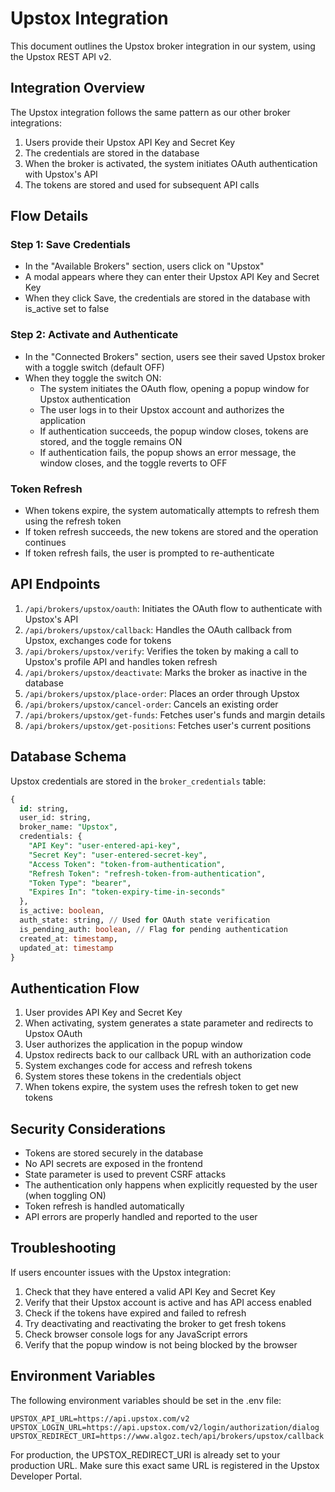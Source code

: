 # Upstox Integration

This document outlines the Upstox broker integration in our system, using the Upstox REST API v2.

## Integration Overview

The Upstox integration follows the same pattern as our other broker integrations:

1. Users provide their Upstox API Key and Secret Key
2. The credentials are stored in the database
3. When the broker is activated, the system initiates OAuth authentication with Upstox's API
4. The tokens are stored and used for subsequent API calls

## Flow Details

### Step 1: Save Credentials
- In the "Available Brokers" section, users click on "Upstox"
- A modal appears where they can enter their Upstox API Key and Secret Key
- When they click Save, the credentials are stored in the database with is_active set to false

### Step 2: Activate and Authenticate
- In the "Connected Brokers" section, users see their saved Upstox broker with a toggle switch (default OFF)
- When they toggle the switch ON:
  - The system initiates the OAuth flow, opening a popup window for Upstox authentication
  - The user logs in to their Upstox account and authorizes the application
  - If authentication succeeds, the popup window closes, tokens are stored, and the toggle remains ON
  - If authentication fails, the popup shows an error message, the window closes, and the toggle reverts to OFF

### Token Refresh
- When tokens expire, the system automatically attempts to refresh them using the refresh token
- If token refresh succeeds, the new tokens are stored and the operation continues
- If token refresh fails, the user is prompted to re-authenticate

## API Endpoints

1. `/api/brokers/upstox/oauth`: Initiates the OAuth flow to authenticate with Upstox's API
2. `/api/brokers/upstox/callback`: Handles the OAuth callback from Upstox, exchanges code for tokens
3. `/api/brokers/upstox/verify`: Verifies the token by making a call to Upstox's profile API and handles token refresh
4. `/api/brokers/upstox/deactivate`: Marks the broker as inactive in the database
5. `/api/brokers/upstox/place-order`: Places an order through Upstox
6. `/api/brokers/upstox/cancel-order`: Cancels an existing order
7. `/api/brokers/upstox/get-funds`: Fetches user's funds and margin details
8. `/api/brokers/upstox/get-positions`: Fetches user's current positions

## Database Schema

Upstox credentials are stored in the `broker_credentials` table:

```sql
{
  id: string,
  user_id: string,
  broker_name: "Upstox",
  credentials: {
    "API Key": "user-entered-api-key",
    "Secret Key": "user-entered-secret-key",
    "Access Token": "token-from-authentication",
    "Refresh Token": "refresh-token-from-authentication",
    "Token Type": "bearer",
    "Expires In": "token-expiry-time-in-seconds"
  },
  is_active: boolean,
  auth_state: string, // Used for OAuth state verification
  is_pending_auth: boolean, // Flag for pending authentication
  created_at: timestamp,
  updated_at: timestamp
}
```

## Authentication Flow

1. User provides API Key and Secret Key
2. When activating, system generates a state parameter and redirects to Upstox OAuth
3. User authorizes the application in the popup window
4. Upstox redirects back to our callback URL with an authorization code
5. System exchanges code for access and refresh tokens
6. System stores these tokens in the credentials object
7. When tokens expire, the system uses the refresh token to get new tokens

## Security Considerations

- Tokens are stored securely in the database
- No API secrets are exposed in the frontend
- State parameter is used to prevent CSRF attacks
- The authentication only happens when explicitly requested by the user (when toggling ON)
- Token refresh is handled automatically
- API errors are properly handled and reported to the user

## Troubleshooting

If users encounter issues with the Upstox integration:

1. Check that they have entered a valid API Key and Secret Key
2. Verify that their Upstox account is active and has API access enabled
3. Check if the tokens have expired and failed to refresh
4. Try deactivating and reactivating the broker to get fresh tokens
5. Check browser console logs for any JavaScript errors
6. Verify that the popup window is not being blocked by the browser

## Environment Variables

The following environment variables should be set in the .env file:

```
UPSTOX_API_URL=https://api.upstox.com/v2
UPSTOX_LOGIN_URL=https://api.upstox.com/v2/login/authorization/dialog
UPSTOX_REDIRECT_URI=https://www.algoz.tech/api/brokers/upstox/callback
```

For production, the UPSTOX_REDIRECT_URI is already set to your production URL. Make sure this exact same URL is registered in the Upstox Developer Portal. 